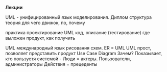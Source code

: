 __Лекции__

UML - унифицированный язык моделирования.
Диплом структура
теория
для чего
движок, по, почему

практика
проектирование UML
код, описание
(тестирование)
где выложен продукт, как получить

UML международный язык рисования схем.
ER = UML
UML прост, позволяет представить продукт
Use Case Diagram
Зачем?
Показывает, кто пользуетя системой - Люди = актеры. Пользователи, администраторы
Действия = прецеденты
